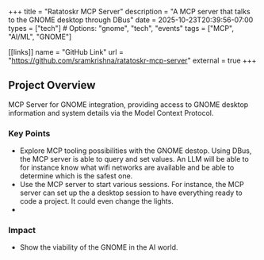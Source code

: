 +++
title = "Ratatoskr MCP Server"
description = "A MCP server that talks to the GNOME desktop through DBus"
date = 2025-10-23T20:39:56-07:00
types = ["tech"]  # Options: "gnome", "tech", "events"
tags = ["MCP", "AI/ML", "GNOME"]

[[links]]
name = "GitHub Link"
url = "https://github.com/sramkrishna/ratatoskr-mcp-server"
external = true
+++

## Project Overview

MCP Server for GNOME integration, providing access to GNOME desktop information and system details via the Model Context Protocol.

### Key Points

- Explore MCP tooling possibilities with the GNOME destop. Using DBus, the MCP server is able to query and set values. An LLM will be able to for instance know what wifi networks are available and be able to determine which is the safest one. 
- Use the MCP server to start various sessions. For instance, the MCP server can set up the a desktop session to have everything ready to code a project. It could even change the lights.
-

### Impact

- Show the viability of the GNOME in the AI world.
